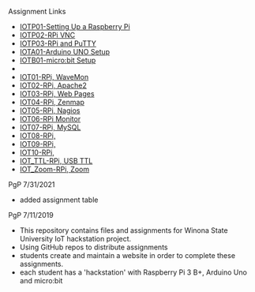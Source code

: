 Assignment Links
* <a href="https://eprof1.github.io/IOT/IOTP01/IOTP01.html" target="_blank">IOTP01-Setting Up a Raspberry Pi</a>
* <a href="https://eprof1.github.io/IOT/IOTP02/IOTP02.html" target="_blank">IOTP02-RPi VNC</a>
* <a href="https://eprof1.github.io/IOT/IOTP03/IOTP03.html" target="_blank">IOTP03-RPi and PuTTY</a>
* <a href="https://eprof1.github.io/IOT/IOTA01/IOTA01.html" target="_blank">IOTA01-Arduino UNO Setup</a>
* <a href="https://eprof1.github.io/IOT/IOTB01/IOTB01.html" target="_blank">IOTB01-micro:bit Setup</a>
* 
* <a href="https://eprof1.github.io/IOT/IOT01/IOT01.html" target="_blank">IOT01-RPi, WaveMon</a>
* <a href="https://eprof1.github.io/IOT/IOT02/IOT02.html" target="_blank">IOT02-RPi, Apache2</a>
* <a href="https://eprof1.github.io/IOT/IOT03/IOT03.html" target="_blank">IOT03-RPi, Web Pages</a>
* <a href="https://eprof1.github.io/IOT/IOT04/IOT04.html" target="_blank">IOT04-RPi, Zenmap</a>
* <a href="https://eprof1.github.io/IOT/IOT05/IOT05.html" target="_blank">IOT05-RPi, Nagios</a>
* <a href="https://eprof1.github.io/IOT/IOT06/IOT06.html" target="_blank">IOT06-RPi Monitor</a>
* <a href="https://eprof1.github.io/IOT/IOT07/IOT07.html" target="_blank">IOT07-RPi, MySQL</a>
* <a href="https://eprof1.github.io/IOT/IOT08/IOT08.html" target="_blank">IOT08-RPi,  </a>
* <a href="https://eprof1.github.io/IOT/IOT09/IOT09.html" target="_blank">IOT09-RPi, </a>
* <a href="https://eprof1.github.io/IOT/IOT10/IOT10.html" target="_blank">IOT10-RPi, </a>
* <a href="https://eprof1.github.io/IOT/IOT_TTL/IOT_TTL.html" target="_blank">IOT_TTL-RPi, USB TTL </a>
* <a href="https://eprof1.github.io/IOT/IOT_Zoom/IOT_Zoom.html" target="_blank">IOT_Zoom-RPi, Zoom</a>

PgP 7/31/2021
* added assignment table


PgP 7/11/2019
   * This repository contains files and assignments for Winona State University IoT hackstation project.
   * Using GitHub repos to distribute assignments
   * students create and maintain a website in order to complete these assignments.
   * each student has a 'hackstation' with Raspberry Pi 3 B+, Arduino Uno and micro:bit


